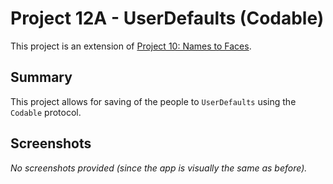 # Project 12A - UserDefaults (Codable)

This project is an extension of [Project 10: Names to Faces](../Project-10-NamesToFaces).

## Summary

This project allows for saving of the people to `UserDefaults` using the `Codable` protocol.

## Screenshots

*No screenshots provided (since the app is visually the same as before).*
